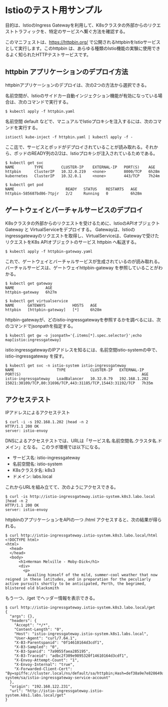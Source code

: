 # Istioのテスト用サンプル

目的は、IstioのIngress Gatewayを利用して、K8sクラスタの外部からのリクエストトラフィックを、特定のサービスへ繋ぐ方法を確認する。

このマニフェストは、https://httpbin.org/ で公開されるhttpbinをIstioサービスとして実行します。このhttpbin は、あらゆる種類のIstio機能の実験に使用できるよく知られたHTTPテストサービスです。



## httpbin アプリケーションのデプロイ方法

httpbinアプリケーションのデプロイは、次の2つの方法から選択できる。


名前空間が、Istioのサイドカー自動インジェクション機能が有効になっている場合は、次のコマンドで実行する。

~~~
$ kubectl apply -f httpbin.yaml
~~~

名前空間 default などで、マニュアルでIstioプロキシを注入するには、次のコマンドを実行する。

~~~
istioctl kube-inject -f httpbin.yaml | kubectl apply -f -
~~~

ここ迄で、サービスとポッドがデプロイされていることが読み取れる。それから、ポッドのREADY列の2/2は、Istioプロキシが注入されているためである。

~~~
$ kubectl get svc
NAME         TYPE        CLUSTER-IP    EXTERNAL-IP   PORT(S)    AGE
httpbin      ClusterIP   10.32.0.219   <none>        8000/TCP   6h28m
kubernetes   ClusterIP   10.32.0.1     <none>        443/TCP    7h24m

$ kubectl get pod
NAME                       READY   STATUS    RESTARTS   AGE
httpbin-585687bd86-7tpjr   2/2     Running   0          6h28m
~~~



## ゲートウェイとバーチャルサービスのデプロイ


K8sクラスタの外部からのリクエストを受けるために、IstioのAPIオブジェクト Gateway と VirtualServiceをデプロイする。
Gatewayは、Istioのingressgatewayのリクエストを取得し、VirtualServiceは、Gatewayで受けたリクエストをK8s APIオブジェクトのサービス httpbin へ転送する。

~~~
$ kubectl apply -f httpbin-gateway.yaml
~~~

これで、ゲートウェイとバーチャルサービスが生成されているのが読み取れる。
バーチャルサービスは、ゲートウェイhttpbin-gateway を参照していることがわかる。

~~~
$ kubectl get gateway
NAME              AGE
httpbin-gateway   6h27m

$ kubectl get virtualservice
NAME      GATEWAYS            HOSTS   AGE
httpbin   [httpbin-gateway]   [*]     6h28m
~~~

httpbin-gatewayが、どのistio-ingressgatewayを参照するかを調べるには、次のコマンドでjsonpathを指定する。

~~~
$ kubectl get gw -o jsonpath='{.items[*].spec.selector}';echo
map[istio:ingressgateway]
~~~

istio:ingressgatewayのIPアドレスを知るには、名前空間istio-systemの中で、istio-ingressgateway を探す。

~~~
$ kubectl get svc -n istio-system istio-ingressgateway 
NAME                   TYPE           CLUSTER-IP   EXTERNAL-IP     PORT(S)                                                      AGE
istio-ingressgateway   LoadBalancer   10.32.0.79   192.168.1.202   15021:30109/TCP,80:31696/TCP,443:31185/TCP,15443:31192/TCP   7h35m
~~~

## アクセステスト

IPアドレスによるアクセステスト

~~~
$ curl -i -s 192.168.1.202 |head -n 2
HTTP/1.1 200 OK
server: istio-envoy
~~~

DNSによるアクセステストでは、URLは「サービス名.名前空間名.クラスタ名.ドメイン」となる。
このラボ環境では以下になる。

* サービス名: istio-ingressgateway 
* 名前空間名: istio-system
* K8sクラスタ名: k8s3
* ドメイン: labs.local

これからURLを組み立てて、次のようにアクセスできる。

~~~
$ curl -is http://istio-ingressgateway.istio-system.k8s3.labo.local |head -n 2
HTTP/1.1 200 OK
server: istio-envoy
~~~

httpbinのアプリケーションをAPIの一つ /html アクセスすると、次の結果が得られる。

~~~
$ curl http://istio-ingressgateway.istio-system.k8s3.labo.local/html
<!DOCTYPE html>
<html>
  <head>
  </head>
  <body>
      <h1>Herman Melville - Moby-Dick</h1>
      <div>
        <p>
          Availing himself of the mild, summer-cool weather that now reigned in these latitudes, and in preparation for the peculiarly active pursuits shortly to be anticipated, Perth, the begrimed, blistered old blacksmith
~~~

もう一つ、/get でヘッダー情報を表示できる。

~~~
$ curl http://istio-ingressgateway.istio-system.k8s3.labo.local/get
{
  "args": {}, 
  "headers": {
    "Accept": "*/*", 
    "Content-Length": "0", 
    "Host": "istio-ingressgateway.istio-system.k8s1.labs.local", 
    "User-Agent": "curl/7.64.1", 
    "X-B3-Parentspanid": "0f14610164d3cdf1", 
    "X-B3-Sampled": "0", 
    "X-B3-Spanid": "7a9055faea285195", 
    "X-B3-Traceid": "adbc2f309e9895320f14610164d3cdf1", 
    "X-Envoy-Attempt-Count": "1", 
    "X-Envoy-Internal": "true", 
    "X-Forwarded-Client-Cert": "By=spiffe://cluster.local/ns/default/sa/httpbin;Hash=def38a9e7e828649a1812804586875a4814bff884c080946a6374e17884e1acb;Subject=\"\";URI=spiffe://cluster.local/ns/istio-system/sa/istio-ingressgateway-service-account"
  }, 
  "origin": "192.168.122.231", 
  "url": "http://istio-ingressgateway.istio-system.k8s1.labs.local/get"
}
~~~





